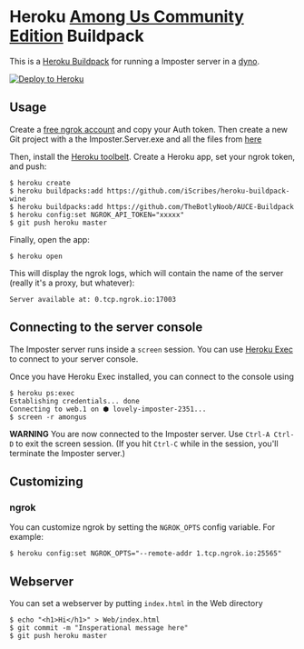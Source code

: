 # Heroku [Among Us Community Edition](https://bit.ly/AUCE_) Buildpack

This is a [Heroku Buildpack](https://devcenter.heroku.com/articles/buildpacks)
for running a Imposter server in a [dyno](https://devcenter.heroku.com/articles/dynos).

[![Deploy to Heroku](https://www.herokucdn.com/deploy/button.png)](https://heroku.com/deploy)

## Usage

Create a [free ngrok account](https://ngrok.com/) and copy your Auth token. Then create a new Git project with a the Imposter.Server.exe and all the files from [here](https://github.com/TheBotlyNoob/AUCE-Buildpack/releases/latest/download/NewServer.tar.gz)

Then, install the [Heroku toolbelt](https://toolbelt.heroku.com/).
Create a Heroku app, set your ngrok token, and push:

```sh-session
$ heroku create
$ heroku buildpacks:add https://github.com/iScribes/heroku-buildpack-wine
$ heroku buildpacks:add https://github.com/TheBotlyNoob/AUCE-Buildpack
$ heroku config:set NGROK_API_TOKEN="xxxxx"
$ git push heroku master
```

Finally, open the app:

```sh-session
$ heroku open
```

This will display the ngrok logs, which will contain the name of the server
(really it's a proxy, but whatever):

```
Server available at: 0.tcp.ngrok.io:17003
```
## Connecting to the server console

The Imposter server runs inside a `screen` session. You can use [Heroku Exec](https://devcenter.heroku.com/articles/heroku-exec) to connect to your server console.

Once you have Heroku Exec installed, you can connect to the console using 

```
$ heroku ps:exec
Establishing credentials... done
Connecting to web.1 on ⬢ lovely-imposter-2351...
$ screen -r amongus
```

**WARNING** You are now connected to the Imposter server. Use `Ctrl-A Ctrl-D` to exit the screen session. 
(If you hit `Ctrl-C` while in the session, you'll terminate the Imposter server.)

## Customizing

### ngrok

You can customize ngrok by setting the `NGROK_OPTS` config variable. For example:

```
$ heroku config:set NGROK_OPTS="--remote-addr 1.tcp.ngrok.io:25565"
```
## Webserver

You can set a webserver by putting `index.html` in the Web directory
```sh-session
$ echo "<h1>Hi</h1>" > Web/index.html
$ git commit -m "Insperational message here"
$ git push heroku master
```
